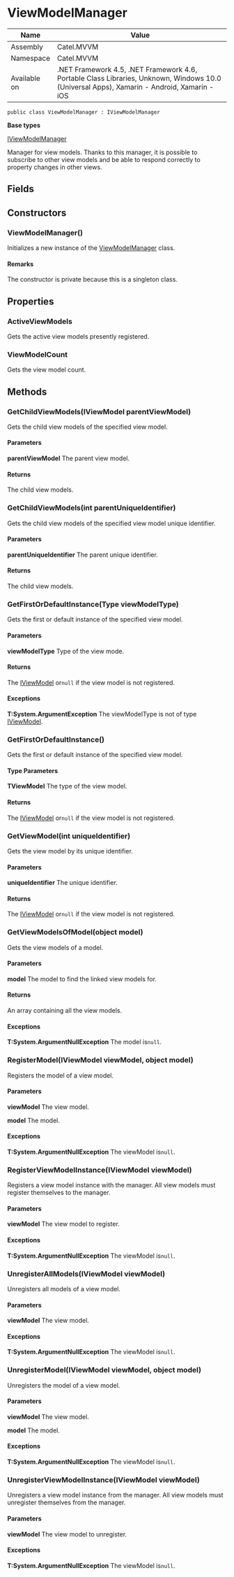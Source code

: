 

# ViewModelManager

Name|Value
---|---
Assembly|Catel.MVVM
Namespace|Catel.MVVM
Available on|.NET Framework 4.5, .NET Framework 4.6, Portable Class Libraries, Unknown, Windows 10.0 (Universal Apps), Xamarin - Android, Xamarin - iOS

```
public class ViewModelManager : IViewModelManager
```

**Base types**

[IViewModelManager](/Catel.MVVM\Catel\MVVM\IViewModelManager.md)


Manager for view models. Thanks to this manager, it is possible to subscribe to other view models and be able to respond correctly to property changes in other views.



## Fields

## Constructors

### ViewModelManager()

Initializes a new instance of the [ViewModelManager](#) class.

#### Remarks

The constructor is private because this is a singleton class.



## Properties

### ActiveViewModels

Gets the active view models presently registered.



### ViewModelCount

Gets the view model count.



## Methods

### GetChildViewModels(IViewModel parentViewModel)

Gets the child view models of the specified view model.

#### Parameters

**parentViewModel**
The parent view model.

#### Returns

The child view models.



### GetChildViewModels(int parentUniqueIdentifier)

Gets the child view models of the specified view model unique identifier.

#### Parameters

**parentUniqueIdentifier**
The parent unique identifier.

#### Returns

The child view models.



### GetFirstOrDefaultInstance(Type viewModelType)

Gets the first or default instance of the specified view model.

#### Parameters

**viewModelType**
Type of the view mode.

#### Returns

The [IViewModel](#) or`null` if the view model is not registered.

#### Exceptions

**T:System.ArgumentException**
The viewModelType is not of type [IViewModel](#).



### GetFirstOrDefaultInstance<TViewModel>()

Gets the first or default instance of the specified view model.

#### Type Parameters

**TViewModel**
The type of the view model.

#### Returns

The [IViewModel](#) or`null` if the view model is not registered.



### GetViewModel(int uniqueIdentifier)

Gets the view model by its unique identifier.

#### Parameters

**uniqueIdentifier**
The unique identifier.

#### Returns

The [IViewModel](#) or`null` if the view model is not registered.



### GetViewModelsOfModel(object model)

Gets the view models of a model.

#### Parameters

**model**
The model to find the linked view models for.

#### Returns

An array containing all the view models.

#### Exceptions

**T:System.ArgumentNullException**
The model is`null`.



### RegisterModel(IViewModel viewModel, object model)

Registers the model of a view model.

#### Parameters

**viewModel**
The view model.

**model**
The model.

#### Exceptions

**T:System.ArgumentNullException**
The viewModel is`null`.



### RegisterViewModelInstance(IViewModel viewModel)

Registers a view model instance with the manager. All view models must register themselves to the manager.

#### Parameters

**viewModel**
The view model to register.

#### Exceptions

**T:System.ArgumentNullException**
The viewModel is`null`.



### UnregisterAllModels(IViewModel viewModel)

Unregisters all models of a view model.

#### Parameters

**viewModel**
The view model.

#### Exceptions

**T:System.ArgumentNullException**
The viewModel is`null`.



### UnregisterModel(IViewModel viewModel, object model)

Unregisters the model of a view model.

#### Parameters

**viewModel**
The view model.

**model**
The model.

#### Exceptions

**T:System.ArgumentNullException**
The viewModel is`null`.



### UnregisterViewModelInstance(IViewModel viewModel)

Unregisters a view model instance from the manager. All view models must unregister themselves from the manager.

#### Parameters

**viewModel**
The view model to unregister.

#### Exceptions

**T:System.ArgumentNullException**
The viewModel is`null`.



